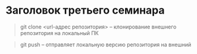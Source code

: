 # Заголовок третьего семинара

> git clone <url-адрес репозитория> – клонирование внешнего репозитория на  локальный ПК

> git push – отправляет локальную версию репозитория на внешний